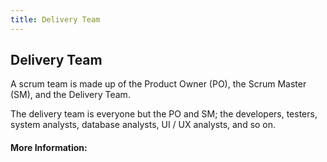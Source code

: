 ```yaml
---
title: Delivery Team
---
```

## Delivery Team

A scrum team is made up of the Product Owner (PO), the Scrum Master (SM), and the Delivery Team.

The delivery team is everyone but the PO and SM; the developers, testers, system analysts, database analysts, UI / UX analysts, and so on.

<!-- The article goes here, in GitHub-flavored Markdown. Feel free to add YouTube videos, images, and CodePen/JSBin embeds  -->

#### More Information:
<!-- Please add any articles you think might be helpful to read before writing the article -->


